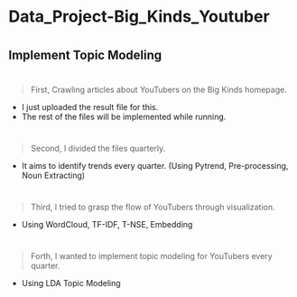 # Data_Project-Big_Kinds_Youtuber
#
## Implement Topic Modeling
#
> First, Crawling articles about YouTubers on the Big Kinds homepage.
- I just uploaded the result file for this.
- The rest of the files will be implemented while running.
#
> Second, I divided the files quarterly.
- It aims to identify trends every quarter. (Using Pytrend, Pre-processing, Noun Extracting)
#
> Third, I tried to grasp the flow of YouTubers through visualization.
- Using WordCloud, TF-IDF, T-NSE, Embedding
#
> Forth, I wanted to implement topic modeling for YouTubers every quarter.
- Using LDA Topic Modeling
